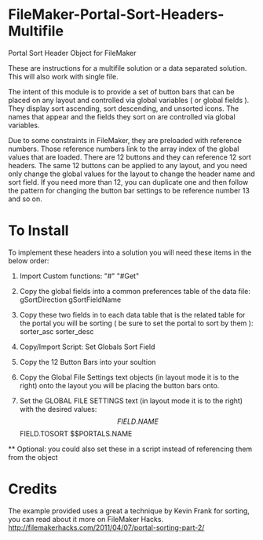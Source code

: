 # FileMaker-Portal-Sort-Headers-Multifile
Portal Sort Header Object for FileMaker

These are instructions for a multifile solution or a data separated solution. This will also work with single file.

The intent of this module is to provide a set of button bars that can be placed on any layout and controlled via global variables ( or global fields ). They display sort ascending, sort descending, and unsorted icons. The names that appear and the fields they sort on are controlled via global variables. 

Due to some constraints in FileMaker, they are preloaded with reference numbers. Those reference numbers link to the array index of the global values that are loaded. There are 12 buttons and they can reference 12 sort headers. The same 12 buttons can be applied to any layout, and you need only change the global values for the layout to change the header name and sort field. If you need more than 12, you can duplicate one and then follow the pattern for changing the button bar settings to be reference number 13 and so on.

# To Install
To implement these headers into a solution you will need these items in the below order:

1. Import Custom functions:
	"#"
	"#Get"

2. Copy the global fields into a common preferences table of the data file:
   gSortDirection
   gSortFieldName

3. Copy these two fields in to each data table that is the related table for the portal you will be sorting 
( be sure to set the portal to sort by them ):
	sorter_asc
	sorter_desc

4. Copy/Import Script:
	Set Globals Sort Field

5. Copy the 12 Button Bars into your soultion

6. Copy the Global File Settings text objects (in layout mode it is to the right) onto the layout you will be placing the button bars onto.

7. Set the GLOBAL FILE SETTINGS text (in layout mode it is to the right) with the desired values:
	$$FIELD.NAME
	$$FIELD.TOSORT
	$$PORTALS.NAME

** Optional: you could also set these in a script instead of referencing them from the object
    
    
# Credits
The example provided uses a great a technique by Kevin Frank for sorting, you can read about it more on FileMaker Hacks.
http://filemakerhacks.com/2011/04/07/portal-sorting-part-2/
